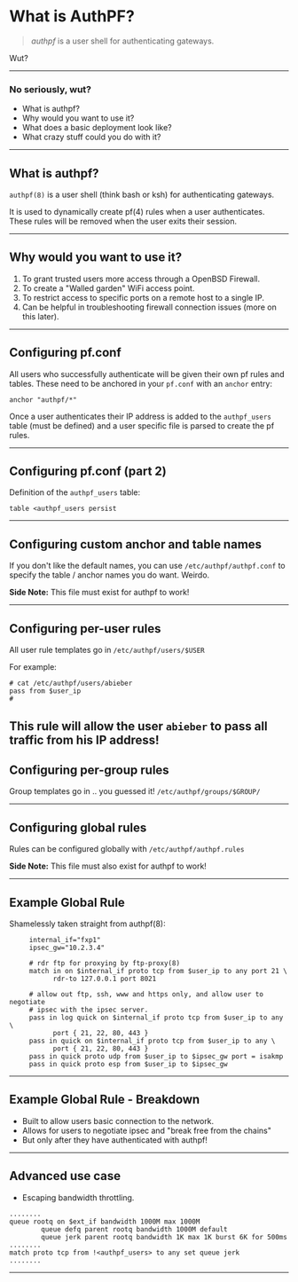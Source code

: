 # What is AuthPF?

> *authpf* is a user shell for authenticating gateways.

Wut?

---

### No seriously, wut?

  - What is authpf?
  - Why would you want to use it?
  - What does a basic deployment look like?
  - What crazy stuff could you do with it?

---

## What is authpf?

`authpf(8)` is a user shell (think bash or ksh) for authenticating gateways.

It is used to dynamically create pf(4) rules when a user authenticates.  These rules will be removed when the user exits their session.

---

## Why would you want to use it?

1. To grant trusted users more access through a OpenBSD Firewall.
2. To create a "Walled garden" WiFi access point.
3. To restrict access to specific ports on a remote host to a single IP.
4. Can be helpful in troubleshooting firewall connection issues (more on this later).

---

## Configuring pf.conf

All users who successfully authenticate will be given their own pf rules and tables. These need to be anchored in your `pf.conf` with an `anchor` entry:

```
anchor "authpf/*"
```

Once a user authenticates their IP address is added to the `authpf_users` table (must be defined) and a user specific file is parsed to create the pf rules.

---

## Configuring pf.conf (part 2)

Definition of the `authpf_users` table:

```
table <authpf_users persist
```

---

## Configuring custom anchor and table names

If you don't like the default names, you can use `/etc/authpf/authpf.conf` to specify the table / anchor names you do want. Weirdo.

**Side Note:** This file must exist for authpf to work!

---

## Configuring per-user rules

All user rule templates go in `/etc/authpf/users/$USER`

For example:
```
# cat /etc/authpf/users/abieber
pass from $user_ip
#
```
This rule will allow the user `abieber` to pass all traffic from his IP address!
---

## Configuring per-group rules

Group templates go in .. you guessed it! `/etc/authpf/groups/$GROUP/`

---

## Configuring global rules

Rules can be configured globally with `/etc/authpf/authpf.rules`

**Side Note:** This file must also exist for authpf to work!

---

## Example Global Rule

Shamelessly taken straight from authpf(8):

```
     internal_if="fxp1"
     ipsec_gw="10.2.3.4"

     # rdr ftp for proxying by ftp-proxy(8)
     match in on $internal_if proto tcp from $user_ip to any port 21 \
           rdr-to 127.0.0.1 port 8021

     # allow out ftp, ssh, www and https only, and allow user to negotiate
     # ipsec with the ipsec server.
     pass in log quick on $internal_if proto tcp from $user_ip to any \
           port { 21, 22, 80, 443 }
     pass in quick on $internal_if proto tcp from $user_ip to any \
           port { 21, 22, 80, 443 }
     pass in quick proto udp from $user_ip to $ipsec_gw port = isakmp
     pass in quick proto esp from $user_ip to $ipsec_gw
```

---

## Example Global Rule - Breakdown

  - Built to allow users basic connection to the network.
  - Allows for users to negotiate ipsec and "break free from the chains"
  - But only after they have authenticated with authpf!

---

## Advanced use case

  - Escaping bandwidth throttling.

```
........
queue rootq on $ext_if bandwidth 1000M max 1000M
        queue defq parent rootq bandwidth 1000M default
        queue jerk parent rootq bandwidth 1K max 1K burst 6K for 500ms
........
match proto tcp from !<authpf_users> to any set queue jerk
........
```

---
